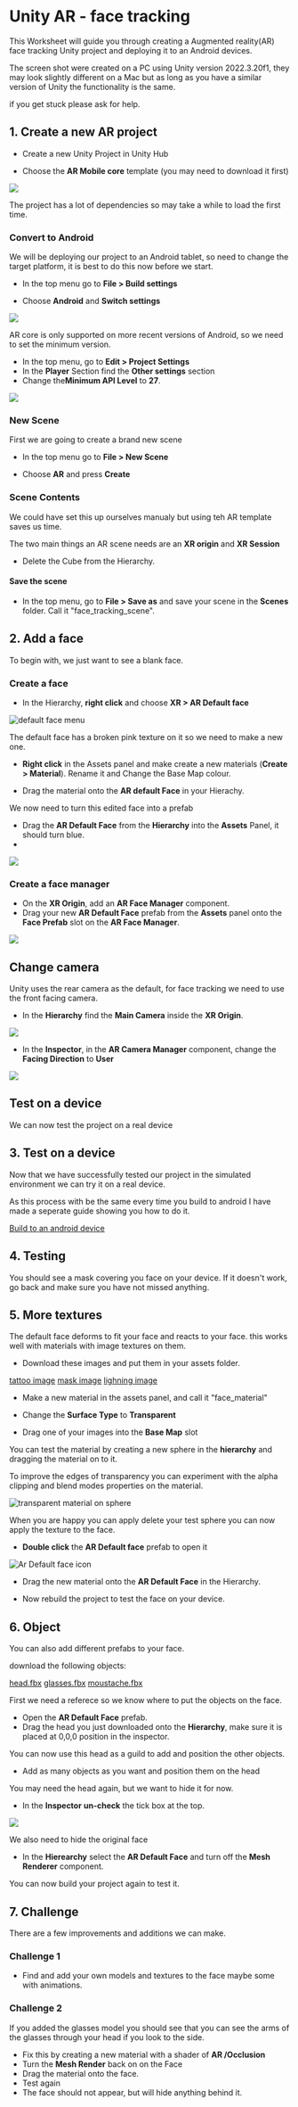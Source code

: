 # Unity AR - face tracking

This Worksheet will guide you through creating a Augmented reality(AR) face tracking Unity project and deploying it to an Android devices.

The screen shot were created on a PC using Unity version 2022.3.20f1, they may look slightly different on a Mac but as long as you have a similar version of Unity the functionality is the same.

if you get stuck please ask for help.

## 1. Create a new AR project

- Create a new Unity Project in Unity Hub


- Choose the **AR Mobile core** template (you may need to download it first)

![](images/new_project_settings.png)

The project has a lot of dependencies so may take a while to load the first time.

### Convert to Android

We will be deploying our project to an Android tablet, so need to change the target platform, it is best to do this now before we start.

- In the top menu go to **File > Build settings**

- Choose **Android** and **Switch settings**

![](images/switch_platform.png)

AR core is only supported on more recent versions of Android, so we need to set the minimum version.

- In the top menu, go to  **Edit > Project Settings**
- In the **Player** Section find the **Other settings** section
- Change the**Minimum API Level** to **27**.


![](images/minimum_api.png)

### New Scene

First we are going to create a brand new scene

- In the top menu go to **File > New Scene**

- Choose **AR** and press **Create**

### Scene Contents

We could have set this up ourselves manualy but using teh AR template saves us time.

The two main things an AR scene needs are an **XR origin** and **XR Session**

- Delete the Cube from the Hierarchy.

#### Save the scene

- In the top menu, go to **File > Save as** and save your scene in the **Scenes** folder. Call it "face_tracking_scene".

## 2. Add a face

To begin with, we just want to see a blank face.

### Create a face

- In the Hierarchy, **right click** and choose **XR > AR Default face**

![default face menu](images/default_face.png)

The default face has a broken pink texture on it so we need to make a new one.

- **Right click** in the Assets panel and make create a new materials (**Create > Material**). Rename it and Change the Base Map colour.

- Drag the material onto the **AR default Face** in your Hierachy.

We now need to turn this edited face into a prefab

- Drag the **AR Default Face** from the **Hierarchy** into the **Assets** Panel, it should turn blue.
- 
![](images/default_face_prefab.png)

### Create a face manager

- On the **XR Origin**,  add an **AR Face Manager** component.
- Drag your new **AR Default Face** prefab from the **Assets** panel onto the **Face Prefab** slot on the **AR Face Manager**.

![](images/AR_face_manager.png)

## Change camera

Unity uses the rear camera as the default, for face tracking we need to use the front facing camera.

- In the **Hierarchy** find the **Main Camera** inside the **XR Origin**.

![](images/Main_Camera.png)

- In the **Inspector**, in the **AR Camera Manager** component, change the **Facing Direction** to **User**

![](images/facing_direction.png)

## Test on a device

We can now test the project on a real device


## 3. Test on a device

Now that we have successfully tested our project in the simulated environment we can try it on a real device.

As this process with be the same every time you build to android I have made a seperate guide showing you how to do it.

[Build to an android device](./build_to_android.html)

## 4. Testing

You should see a mask covering you face on your device. If it doesn't work, go back and make sure you have not missed anything.

## 5. More textures

The default face deforms to fit your face and reacts to your face. this works well with materials with image textures on them.

- Download these images and put them in your assets folder.

[tattoo image](./assets_for_worksheet/tattoo.png)
[mask image](./assets_for_worksheet/luchadores.png)
[lighning image](./assets_for_worksheet/lightning.png)

- Make a new material in the assets panel, and call it "face_material"

- Change the **Surface Type** to **Transparent**
- Drag one of your images into the **Base Map** slot

You can test the material by creating a new sphere in the **hierarchy** and dragging the material on to it.

To improve the edges of transparency you can experiment with the alpha clipping and blend modes properties on the material.

![transparent material on sphere](images/transparency.png)

When you are happy you can apply delete your test sphere you can now apply the texture to the face.

- **Double click** the **AR Default face** prefab to open it

![Ar Default face icon](images/default_face_prefab.png)

- Drag the new material onto the **AR Default Face** in the Hierarchy.

- Now rebuild the project to test the face on your device.


## 6. Object

You can also add different prefabs to your face.

download the following objects:

[head.fbx](./assets_for_worksheet/head.fbx)
[glasses.fbx](./assets_for_worksheet/glasses.fbx)
[moustache.fbx](./assets_for_worksheet/stach.fbx)

First we need a referece so we know where to put the objects on the face.

- Open the **AR Default Face** prefab.
- Drag the head you just downloaded onto the **Hierarchy**, make sure it is placed at 0,0,0 position in the inspector.

You can now use this head as a guild to add and position the other objects.

- Add as many objects as you want and position them on the head

You may need the head again, but we want to hide it for now.

- In the **Inspector** **un-check** the tick box at the top.

![](images/Uncheck.png)

We also need to hide the original face

- In the **Hierearchy** select the **AR Default Face** and turn off the **Mesh Renderer** component.

You can now build your project again to test it.

## 7. Challenge

There are a few improvements and additions we can make.

### Challenge 1

- Find and add your own models and textures to the face maybe some with animations.

### Challenge 2

If you added the glasses model you should see that you can see the arms of the glasses through your head if you look to the side.

- Fix this by creating a new material with a shader of **AR /Occlusion**
- Turn the **Mesh Render** back on on the Face
- Drag the material onto the face.
- Test again
- The face should not appear, but will hide anything behind it.

<!--stackedit_data:
eyJoaXN0b3J5IjpbLTQyODk3MTYzXX0=
-->